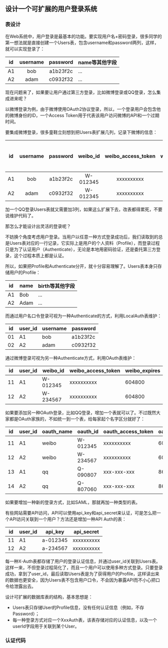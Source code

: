 ## 设计一个可扩展的用户登录系统

### 表设计

在Web系统中，用户登录是最基本的功能。要实现用户名+密码登录，很多同学的第一想法就是直接创建一个Users表，包含username和password两列，这样，就可以实现登录了：

| id    | username | password | name等其他字段|
|:----:|:----------:|:----------:|:----------------|
| A1 | bob      | a1b23f2c | ...
| A2 | adam     | c0932f32 | ...

现在问题来了，如果要让用户通过第三方登录，比如微博登录或QQ登录，怎么集成进来呢？

以微博登录为例，由于微博使用OAuth2协议登录，所以，一个登录用户会包含他的微博身份的ID，一个Access Token用于代表该用户访问微博的API和一个过期时间。

要集成微博登录，很多童鞋立刻想到把Users表扩展几列，记录下微博的信息：


| id    | username | password | weibo_id | weibo_access_token | weibo_expires | name等其他字段|
|:----:|:----------:|:----------:|:-------:|:-----:|:------:|:--------:|
| A1 | bob      | a1b23f2c |  W-012345 | xxxxxxxxxx         | 604800     | ...|
| A2 | adam     | c0932f32 |  W-012345 | xxxxxxxxxx         | 604800      |...|

加一个QQ登录Users表就又需要加3列，如果这么扩展下去，改表都得累死，不要说维护代码了。

那怎么才能设计出灵活的登录呢？

不妨换个角度考虑用户登录。当用户以任意一种方式登录成功后，我们读取到的总是Users表对应的一行记录，它实际上是用户的个人资料（Profile），而登录过程只是为了认证用户（Authenticate），无论是本地用密码验证，还是委托第三方登录，这个过程本质上都是认证。

所以，如果把Profile和Authenticate分开，就十分容易理解了。Users表本身只存储用户的Profile：

| id | name | birth等其他字段 |
|----|------|-----------------|
| A1 | Bob  |  ...         |
| A2 | Adam | ...       |

而通过用户名口令登录可视为一种Authenticate的方式，利用LocalAuth表维护：

| id | user_id | username | password  |
|----|---------|----------|-----------|
| 01 | A1      | bob      | a1b23f2c   |
| 02 | A2      | adam     | c0932f32  |

通过微博登录可视为另一种Authenticate方式，利用OAuth表维护：

| id | user_id | weibo_id | weibo_access_token | weibo_expires  |
|----|---------|----------|--------------------|--------------- |
| 11 | A1      | W-012345 | xxxxxxxxxx         | 604800         |
| 12 | A2      | W-234567 | xxxxxxxxxx         | 604800         |

如果要添加另一种OAuth登录，比如QQ登录，增加一个表就可以了。不过既然大家都是OAuth家族的，不如统一到一个表，给每家起个名字区分就好了：

| id | user_id | oauth_name | oauth_id | oauth_access_token | oauth_expires  |
|----|---------|------------|----------|--------------------|---------------|
| 11 | A1      | weibo      | W-012345 | xxxxxxxxxx         | 604800     |
| 12 | A2      | weibo      | W-234567 | xxxxxxxxxx         | 604800     |
| 13 | A1      | qq         | Q-090807 | xxx-xxx-xxx        | 86400      |
| 14 | A2      | qq         | Q-807060 | xxx-xxx-xxx        | 86400      |

如果要增加一种新的登录方式，比如SAML，那就再加一种类型的表。

有些网站需要API访问，API可以使用api_key和api_secret来认证，可是怎么把一个API访问关联到一个用户？方法还是增加一种API Auth的表：

| id | user_id | api_key  | api_secret  |
|----|---------|----------|------------ |
| 11 | A1      | a-012345 | xxxxxxxxxx  |
| 12 | A2      | a-234567 | xxxxxxxxxx  |

每一种X-Auth表都存储了用户的登录认证信息，并通过user_id关联到Users表。这样一来，不但登录过程简化了，而且一个用户可以使用多种方式登录。只要登录成功，拿到了user_id，最后读取Users表是为了获得用户的Profile，这样读出来的数据也更安全，因为Users表不包含用户口令，不会因为暴露API而不小心把口令给泄露出去。

设计可扩展的数据库表的结构，基本思想是：

+ Users表只存储User的Profile信息，没有任何认证信息（例如，不存Password）；
+ 每一种登录方式对应一个XxxAuth表，该表存储对应的认证信息，以及一个userId字段用于关联到某个User。

### 认证代码

